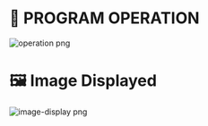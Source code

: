 # 📌 PROGRAM OPERATION
![operation png](https://github.com/user-attachments/assets/c036b06e-bd99-4ce0-8659-c805473a13b1)
# 🖼️ Image Displayed
![image-display png](https://github.com/user-attachments/assets/bd099812-830a-4c6f-9fdc-0883f2f6d62f)
